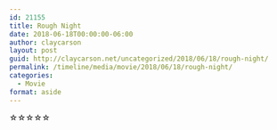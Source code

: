 ```yaml
---
id: 21155
title: Rough Night
date: 2018-06-18T00:00:00-06:00
author: claycarson
layout: post
guid: http://claycarson.net/uncategorized/2018/06/18/rough-night/
permalink: /timeline/media/movie/2018/06/18/rough-night/
categories:
  - Movie
format: aside
---
```

<div class="media-details"></div>

<div class="media-creator"></div>

<div class="media-rating">☆☆☆☆☆</div>